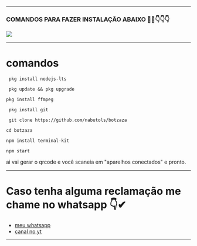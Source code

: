 ___
### COMANDOS PARA FAZER INSTALAÇÃO ABAIXO 🙇‍♂️👇👇👇
</h1>
    <p>
        <img src= "https://s9.gifyu.com/images/12163.gif">
    </p>
    
 ___
# comandos 

```
 pkg install nodejs-lts
```
```
 pkg update && pkg upgrade
```
```
pkg install ffmpeg
```
```
 pkg install git
```
```
 git clone https://github.com/nabutols/botzaza
```
 ```
 cd botzaza
 ```
 ```
 npm install terminal-kit
 ```
 ```
 npm start 
 ```
ai vai gerar o qrcode e você scaneia em "aparelhos conectados" e pronto.
___

 # Caso tenha alguma reclamação me chame no whatsapp 👇✔
 
 - [meu whatsapp](https://api.whatsapp.com/send/?phone=%2B556993980162&text&app_absent=0)
 - [canal no yt](https://www.youtube.com/c/NabutoLs)

-----
